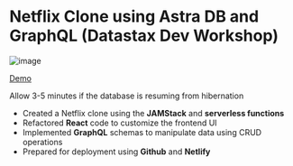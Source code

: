 <!--- STARTEXCLUDE --->
#  Netflix Clone using Astra DB and GraphQL (Datastax Dev Workshop)

<!--- ENDEXCLUDE --->

![image](./img/ui.png)

[Demo](https://netflixcloneworkshop.netlify.app/)

Allow 3-5 minutes if the database is resuming from hibernation

- Created a Netflix clone using the **JAMStack** and **serverless functions**
- Refactored **React** code to customize the frontend UI
- Implemented **GraphQL** schemas to manipulate data using CRUD operations
- Prepared for deployment using **Github** and **Netlify**
